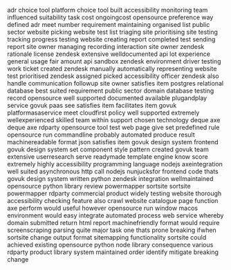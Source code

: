 adr choice tool platform choice tool built accessibility monitoring team influenced suitability task cost ongoingcost opensource preference way defined adr meet number requirement maintaining organised list public sector website picking website test list triaging site prioritising site testing tracking progress testing website creating report completed test sending report site owner managing recording interaction site owner zendesk rationale license zendesk extensive welldocumented api lot experience general usage fair amount api sandbox zendesk environment driver testing work ticket created zendesk manually automatically representing website test prioritised zendesk assigned picked accessibility officer zendesk also handle communication followup site owner satisfies item postgres relational database best suited requirement public sector domain database testing record opensource well supported documented available plugandplay service govuk paas see satisfies item facilitates item govuk platformasaservice meet cloudfirst policy well supported extremely wellexperienced skilled team within support chosen technology deque axe deque axe rdparty opensource tool test web page give set predefined rule opensource run commandline probably automated produce result machinereadable format json satisfies item govuk design system frontend govuk design system set component style pattern created govuk team extensive userresearch serve readymade template engine know score extremely highly accessibility programming language nodejs axeintegration well suited asynchronous http call nodejs nunjucksfor frontend code thats govuk design system written python zendesk integration wellmaintained opensource python library review powermapper sortsite sortsite powermapper rdparty commercial product widely testing website thorough accessibility checking feature also crawl website catalogue page function axe perform would useful however opensource run window macos environment would easy integrate automated process web service whereby domain submitted return html report machinefriendly format would require screenscraping parsing quite major task one thats prone breaking ifwhen sortsite change output format sitemapping functionality sortsite could achieved existing opensource python node library consequence various rdparty product library system maintained order identify mitigate breaking change